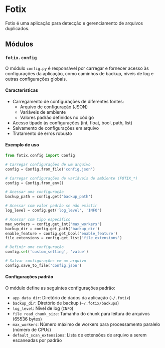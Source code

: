 # Fotix

Fotix é uma aplicação para detecção e gerenciamento de arquivos duplicados.

## Módulos

### `fotix.config`

O módulo `config.py` é responsável por carregar e fornecer acesso às configurações da aplicação, como caminhos de backup, níveis de log e outras configurações globais.

#### Características

- Carregamento de configurações de diferentes fontes:
  - Arquivo de configuração (JSON)
  - Variáveis de ambiente
  - Valores padrão definidos no código
- Acesso tipado às configurações (int, float, bool, path, list)
- Salvamento de configurações em arquivo
- Tratamento de erros robusto

#### Exemplo de uso

```python
from fotix.config import Config

# Carregar configurações de um arquivo
config = Config.from_file('config.json')

# Carregar configurações de variáveis de ambiente (FOTIX_*)
config = Config.from_env()

# Acessar uma configuração
backup_path = config.get('backup_path')

# Acessar com valor padrão se não existir
log_level = config.get('log_level', 'INFO')

# Acessar com tipo específico
max_workers = config.get_int('max_workers')
backup_dir = config.get_path('backup_dir')
enable_feature = config.get_bool('enable_feature')
file_extensions = config.get_list('file_extensions')

# Definir uma configuração
config.set('custom_setting', 'value')

# Salvar configurações em um arquivo
config.save_to_file('config.json')
```

#### Configurações padrão

O módulo define as seguintes configurações padrão:

- `app_data_dir`: Diretório de dados da aplicação (`~/.fotix`)
- `backup_dir`: Diretório de backup (`~/.fotix/backups`)
- `log_level`: Nível de log (`INFO`)
- `file_read_chunk_size`: Tamanho do chunk para leitura de arquivos (65536 bytes)
- `max_workers`: Número máximo de workers para processamento paralelo (número de CPUs)
- `default_scan_extensions`: Lista de extensões de arquivo a serem escaneadas por padrão
